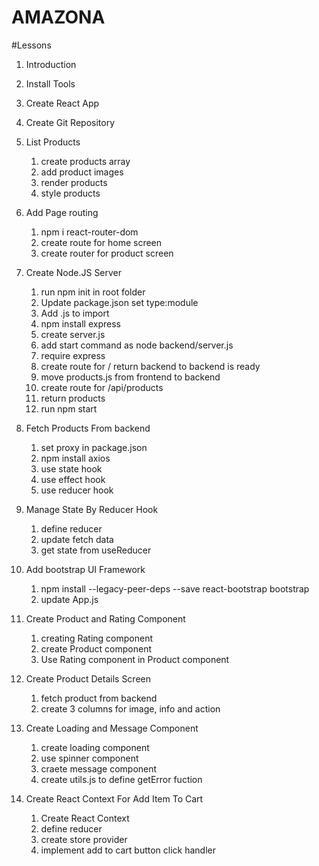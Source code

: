 # AMAZONA

#Lessons

1. Introduction
2. Install Tools
3. Create React App
4. Create Git Repository
5. List Products

   1. create products array
   2. add product images
   3. render products
   4. style products

6. Add Page routing

   1. npm i react-router-dom
   2. create route for home screen
   3. create router for product screen

7. Create Node.JS Server

   1. run npm init in root folder
   2. Update package.json set type:module
   3. Add .js to import
   4. npm install express
   5. create server.js
   6. add start command as node backend/server.js
   7. require express
   8. create route for / return backend to backend is ready
   9. move products.js from frontend to backend
   10. create route for /api/products
   11. return products
   12. run npm start

8. Fetch Products From backend

   1. set proxy in package.json
   2. npm install axios
   3. use state hook
   4. use effect hook
   5. use reducer hook

9. Manage State By Reducer Hook

   1. define reducer
   2. update fetch data
   3. get state from useReducer

10. Add bootstrap UI Framework

    1. npm install --legacy-peer-deps --save react-bootstrap bootstrap
    2. update App.js

11. Create Product and Rating Component

    1. creating Rating component
    2. create Product component
    3. Use Rating component in Product component

12. Create Product Details Screen
    1. fetch product from backend
    2. create 3 columns for image, info and action
13. Create Loading and Message Component

    1. create loading component
    2. use spinner component
    3. craete message component
    4. create utils.js to define getError fuction

14. Create React Context For Add Item To Cart
    1. Create React Context
    2. define reducer
    3. create store provider
    4. implement add to cart button click handler
